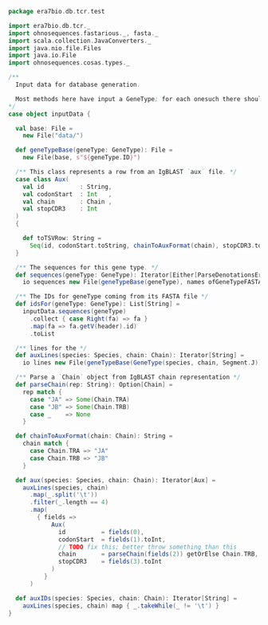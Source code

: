 
```scala
package era7bio.db.tcr.test

import era7bio.db.tcr._
import ohnosequences.fastarious._, fasta._
import scala.collection.JavaConverters._
import java.nio.file.Files
import java.io.File
import ohnosequences.cosas.types._

/**
  Input data for database generation.

  Most methods here have input a GeneType; for each onesuch there should be a FASTA file, containing all the gene sequences for it. The other part of the input are IgBLAST `aux` files; there should be one per `(species, chain)` pair.
*/
case object inputData {

  val base: File =
    new File("data/")

  def geneTypeBase(geneType: GeneType): File =
    new File(base, s"${geneType.ID}")

  /** This class represents a row from an IgBLAST `aux` file. */
  case class Aux(
    val id          : String,
    val codonStart  : Int   ,
    val chain       : Chain ,
    val stopCDR3    : Int
  )
  {

    def toTSVRow: String =
      Seq(id, codonStart.toString, chainToAuxFormat(chain), stopCDR3.toString).mkString("\t")
  }

  /** The sequences for this gene type. */
  def sequences(geneType: GeneType): Iterator[Either[ParseDenotationsError, FASTA.Value]] =
    io sequences new File(geneTypeBase(geneType), names ofGeneTypeFASTA geneType)

  /** The IDs for geneType coming from its FASTA file */
  def idsFor(geneType: GeneType): List[String] =
    inputData.sequences(geneType)
      .collect { case Right(fa) => fa }
      .map(fa => fa.getV(header).id)
      .toList

  /** lines for the */
  def auxLines(species: Species, chain: Chain): Iterator[String] =
    io lines new File(geneTypeBase(GeneType(species, chain, Segment.J)), names.ofAux(species, chain))

  /** Parse a `Chain` object from IgBLAST chain representation */
  def parseChain(rep: String): Option[Chain] =
    rep match {
      case "JA" => Some(Chain.TRA)
      case "JB" => Some(Chain.TRB)
      case _    => None
    }

  def chainToAuxFormat(chain: Chain): String =
    chain match {
      case Chain.TRA => "JA"
      case Chain.TRB => "JB"
    }

  def aux(species: Species, chain: Chain): Iterator[Aux] =
    auxLines(species, chain)
      .map(_.split('\t'))
      .filter(_.length == 4)
      .map(
        { fields =>
            Aux(
              id          = fields(0),
              codonStart  = fields(1).toInt,
              // TODO fix this; better throw something than this
              chain       = parseChain(fields(2)) getOrElse Chain.TRB,
              stopCDR3    = fields(3).toInt
            )
          }
      )

  def auxIDs(species: Species, chain: Chain): Iterator[String] =
    auxLines(species, chain) map { _.takeWhile(_ != '\t') }
}

```




[test/scala/humanTRA.scala]: humanTRA.scala.md
[test/scala/outputData.scala]: outputData.scala.md
[test/scala/dataGeneration.scala]: dataGeneration.scala.md
[test/scala/genericTests.scala]: genericTests.scala.md
[test/scala/inputData.scala]: inputData.scala.md
[test/scala/io.scala]: io.scala.md
[test/scala/humanTRB.scala]: humanTRB.scala.md
[main/scala/package.scala]: ../../main/scala/package.scala.md
[main/scala/model.scala]: ../../main/scala/model.scala.md
[main/scala/names.scala]: ../../main/scala/names.scala.md
[main/scala/data.scala]: ../../main/scala/data.scala.md